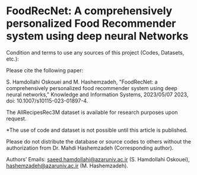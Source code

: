 # FoodRecNet: A comprehensively personalized Food Recommender system using deep neural Networks

Condition and terms to use any sources of this project (Codes, Datasets, etc.):

Please cite the following paper:

S. Hamdollahi Oskouei and M. Hashemzadeh, "FoodRecNet: a comprehensively personalized food recommender system using deep neural networks," Knowledge and Information Systems, 2023/05/07 2023, doi: 10.1007/s10115-023-01897-4.

The AllRecipesRec3M dataset is available for research purposes upon request.

*The use of code and dataset is not possible until this article is published.

Please do not distribute the database or source codes to others without the authorization from Dr. Mahdi Hashemzadeh (Corresponding author).

Authors’ Emails: saeed.hamdollahi@azaruniv.ac.ir (S. Hamdollahi Oskouei), hashemzadeh@azaruniv.ac.ir (M. Hashemzadeh).
